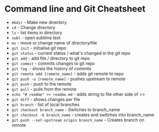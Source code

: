 # Command line and Git Cheatsheet

* `mkdir` - Make new directory
* `cd` - Change directory
* `ls` - list items in directory
* `subl` - open sublime text
* `mv` - move or change name of directory/file
* `git init` - initialise git repo
* `git status` - current status / what's changed in the git repo
* `git add` - add file / directory to git repo
* `git commit` - commits changes to git repo
* `git log `- shows the history of commits
* `git remote add [remote_name]` - adds git remote to repo
* `git push -u [remote_name]` - pushes upstream to remote
* `git push` - push to the remote
* `git pull` - pulls from the remote
* `echo "# readme" >> readme.md` - adds string to file other side of >>
* `git diff` - shows changes per file
* `git branch` - list of local branches
* `git checkout branch_name` - Switches to branch_name  
* `git checkout -b branch_name` - creates and switches into branch_name
* `git push --set-upstream origin branch_name` - Creates branch on remote
